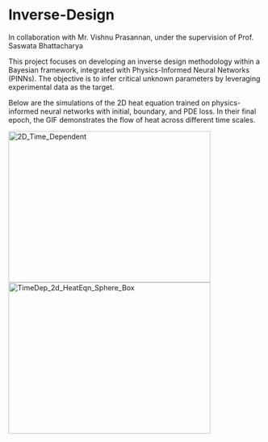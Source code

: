 # Inverse-Design

In collaboration with Mr. Vishnu Prasannan, under the supervision of Prof. Saswata Bhattacharya

This project focuses on developing an inverse design methodology within a Bayesian framework, integrated with Physics-Informed Neural Networks (PINNs). The objective is to infer critical unknown parameters by leveraging experimental data as the target.

Below are the simulations of the 2D heat equation trained on physics-informed neural networks with initial, boundary, and PDE loss. In their final epoch, the GIF demonstrates the flow of heat across different time scales.

<img src="https://github.com/user-attachments/assets/a97e0ed9-787f-41a7-9130-5d2e9b82d1f2" alt="2D_Time_Dependent" width="400" height="300" />


<img src="https://github.com/user-attachments/assets/b53a3291-5cf7-4613-8f29-ed24bf8edc04" alt="TimeDep_2d_HeatEqn_Sphere_Box" width="400" height="300" />


